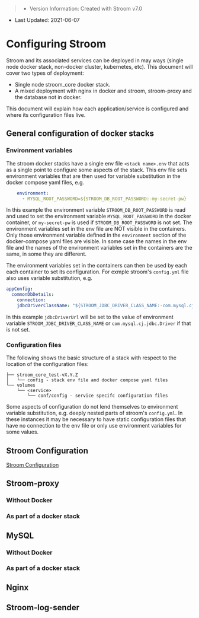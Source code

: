 > * Version Information: Created with Stroom v7.0  
* Last Updated: 2021-06-07

# Configuring Stroom

Stroom and its associated services can be deployed in may ways (single node docker stack, non-docker cluster, kubernetes, etc).
This document will cover two types of deployment:

* Single node stroom_core docker stack.
* A mixed deployment with nginx in docker and stroom, stroom-proxy and the database not in docker.

This document will explain how each application/service is configured and where its configuration files live.


## General configuration of docker stacks

### Environment variables

The stroom docker stacks have a single env file `<stack name>.env` that acts as a single point to configure some aspects of the stack.
This env file sets environment variables that are then used for variable substitution in the docker compose yaml files, e.g.

```yaml
    environment:
      - MYSQL_ROOT_PASSWORD=${STROOM_DB_ROOT_PASSWORD:-my-secret-pw}
```

In this example the environment variable `STROOM_DB_ROOT_PASSWORD` is read and used to set the environment variable `MYSQL_ROOT_PASSWORD` in the docker container, or `my-secret-pw` is used if `STROOM_DB_ROOT_PASSWORD` is not set.
The environment variables set in the env file are NOT visible in the containers.
Only those environment variable defined in the `environment` section of the docker-compose yaml files are visible.
In some case the names in the env file and the names of the environment variables set in the containers are the same, in some they are different.

The environment variables set in the containers can then be used by each each container to set its configuration.
For exmple stroom's `config.yml` file also uses variable substitution, e.g.

```yaml
appConfig:
  commonDbDetails:
    connection:
    jdbcDriverClassName: "${STROOM_JDBC_DRIVER_CLASS_NAME:-com.mysql.cj.jdbc.Driver}"
```

In this example `jdbcDriverUrl` will be set to the value of environment variable `STROOM_JDBC_DRIVER_CLASS_NAME` or `com.mysql.cj.jdbc.Driver` if that is not set.

### Configuration files

The following shows the basic structure of a stack with respect to the location of the configuration files:

```
├── stroom_core_test-vX.Y.Z
│   └── config - stack env file and docker compose yaml files
└── volumes
    └── <service>
        └── conf/config - service specifc configuration files
```

Some aspects of configuration do not lend themselves to environment variable substitution, e.g. deeply nested parts of stroom's `config.yml`.
In these instances it may be necessary to have static configuration files that have no connection to the env file or only use environment variables for some values.


## Stroom Configuration

[Stroom Configuration](./configuring-stroom.md)



## Stroom-proxy

### Without Docker

### As part of a docker stack

## MySQL

### Without Docker

### As part of a docker stack

## Nginx

## Stroom-log-sender







